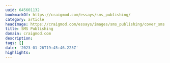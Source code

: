 ```yaml
---
uuid: 645601132
bookmarkOf: https://craigmod.com/essays/sms_publishing/
category: article
headImage: https://craigmod.com/essays/images/sms_publishing/cover_sms.jpg
title: SMS Publishing
domain: craigmod.com
description: 
tags: []
date: '2023-01-26T19:45:46.225Z'
highlights: 
---
```



